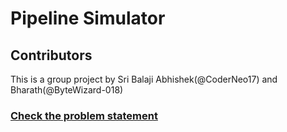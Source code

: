 # Pipeline Simulator

## Contributors
This is a group project by Sri Balaji Abhishek(@CoderNeo17) and Bharath(@ByteWizard-018) 

### [Check the problem statement][def]

[def]: ../problem_statement.pdf